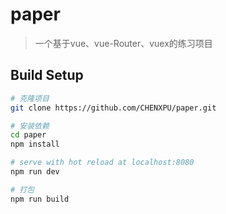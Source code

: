 # paper

> 一个基于vue、vue-Router、vuex的练习项目

## Build Setup

``` bash
# 克隆项目
git clone https://github.com/CHENXPU/paper.git

# 安装依赖
cd paper
npm install

# serve with hot reload at localhost:8080
npm run dev

# 打包
npm run build
```
